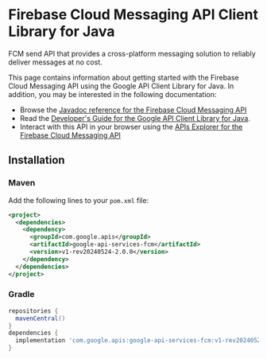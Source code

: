 # Firebase Cloud Messaging API Client Library for Java

FCM send API that provides a cross-platform messaging solution to reliably deliver messages at no cost.

This page contains information about getting started with the Firebase Cloud Messaging API
using the Google API Client Library for Java. In addition, you may be interested
in the following documentation:

* Browse the [Javadoc reference for the Firebase Cloud Messaging API][javadoc]
* Read the [Developer's Guide for the Google API Client Library for Java][google-api-client].
* Interact with this API in your browser using the [APIs Explorer for the Firebase Cloud Messaging API][api-explorer]

## Installation

### Maven

Add the following lines to your `pom.xml` file:

```xml
<project>
  <dependencies>
    <dependency>
      <groupId>com.google.apis</groupId>
      <artifactId>google-api-services-fcm</artifactId>
      <version>v1-rev20240524-2.0.0</version>
    </dependency>
  </dependencies>
</project>
```

### Gradle

```gradle
repositories {
  mavenCentral()
}
dependencies {
  implementation 'com.google.apis:google-api-services-fcm:v1-rev20240524-2.0.0'
}
```

[javadoc]: https://googleapis.dev/java/google-api-services-fcm/latest/index.html
[google-api-client]: https://github.com/googleapis/google-api-java-client/
[api-explorer]: https://developers.google.com/apis-explorer/#p/fcm/v1/

